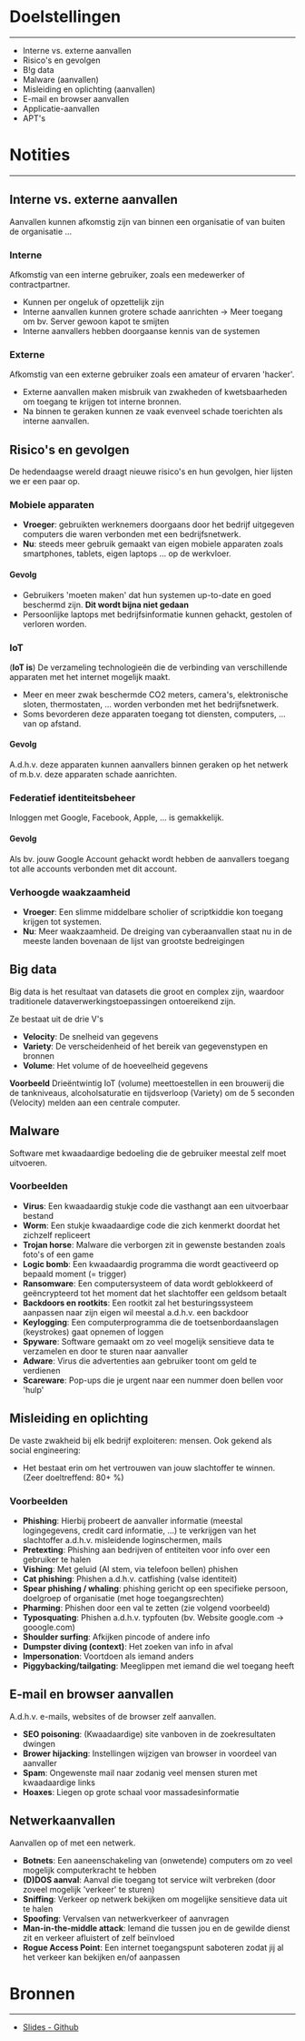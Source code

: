 # Doelstellingen
---
- Interne vs. externe aanvallen
- Risico's en gevolgen
- B!g data
- Malware (aanvallen)
- Misleiding en oplichting (aanvallen)
- E-mail en browser aanvallen
- Applicatie-aanvallen
- APT's

# Notities
--- 
## Interne vs. externe aanvallen
Aanvallen kunnen afkomstig zijn van binnen een organisatie of van buiten de organisatie ...

### Interne
Afkomstig van een interne gebruiker, zoals een medewerker of contractpartner.
- Kunnen per ongeluk of opzettelijk zijn
- Interne aanvallen kunnen grotere schade aanrichten -> Meer toegang om bv. Server gewoon kapot te smijten
- Interne aanvallers hebben doorgaanse kennis van de systemen

### Externe
Afkomstig van een externe gebruiker zoals een amateur of ervaren 'hacker'. 
- Externe aanvallen maken misbruik van zwakheden of kwetsbaarheden om toegang te krijgen tot interne bronnen.
- Na binnen te geraken kunnen ze vaak evenveel schade toerichten als interne aanvallen.

## Risico's en gevolgen
De hedendaagse wereld draagt nieuwe risico's en hun gevolgen, hier lijsten we er een paar op.

### Mobiele apparaten
- **Vroeger**: gebruikten werknemers doorgaans door het bedrijf uitgegeven computers die waren verbonden met een bedrijfsnetwerk.
- **Nu**: steeds meer gebruik gemaakt van eigen mobiele apparaten zoals smartphones, tablets, eigen laptops ... op de werkvloer.

#### Gevolg
- Gebruikers 'moeten maken' dat hun systemen up-to-date en goed beschermd zijn. **Dit wordt bijna niet gedaan** 
- Persoonlijke laptops met bedrijfsinformatie kunnen  gehackt, gestolen of verloren worden.

### IoT
(**IoT is**) De verzameling technologieën die de verbinding van verschillende apparaten met het internet mogelijk maakt.
- Meer en meer zwak beschermde CO2 meters, camera's, elektronische sloten, thermostaten, ... worden verbonden met het bedrijfsnetwerk.
- Soms bevorderen deze apparaten toegang tot diensten, computers, ... van op afstand.

#### Gevolg
A.d.h.v. deze apparaten kunnen aanvallers binnen geraken op het netwerk of m.b.v. deze apparaten schade aanrichten.

### Federatief identiteitsbeheer
Inloggen met Google, Facebook, Apple, ... is gemakkelijk.

#### Gevolg
Als bv. jouw Google Account gehackt wordt hebben de aanvallers toegang tot alle accounts verbonden met dit account.

### Verhoogde waakzaamheid
- **Vroeger**: Een slimme middelbare scholier of scriptkiddie kon toegang krijgen tot systemen.
- **Nu**: Meer waakzaamheid. De dreiging van cyberaanvallen staat nu in de meeste landen bovenaan de lijst van grootste bedreigingen

## Big data
Big data is het resultaat van datasets die groot en complex zijn, waardoor traditionele dataverwerkingstoepassingen ontoereikend zijn.

Ze bestaat uit de drie V's
- **Velocity**: De snelheid van gegevens
- **Variety**: De verscheidenheid of het bereik van gegevenstypen en bronnen
- **Volume**: Het volume of de hoeveelheid gegevens

**Voorbeeld**
Drieëntwintig IoT (volume) meettoestellen in een brouwerij die de tankniveaus, alcoholsaturatie en tijdsverloop (Variety) om de 5 seconden (Velocity) melden aan een centrale computer.

## Malware
Software met kwaadaardige bedoeling die de gebruiker meestal zelf moet uitvoeren.

### Voorbeelden
- **Virus**: Een kwaadaardig stukje code die vasthangt aan een uitvoerbaar bestand
- **Worm**: Een stukje kwaadaardige code die zich kenmerkt doordat het zichzelf repliceert
- **Trojan horse**: Malware die verborgen zit in gewenste bestanden zoals foto's of een game
- **Logic bomb**: Een kwaadaardig programma die wordt geactiveerd op bepaald moment (= trigger)
- **Ransomware**: Een computersysteem of data wordt geblokkeerd of geëncrypteerd tot het moment dat het slachtoffer een geldsom betaalt
- **Backdoors en rootkits**: Een rootkit zal het besturingssysteem aanpassen naar zijn eigen wil meestal a.d.h.v. een backdoor
- **Keylogging**: Een computerprogramma die de toetsenbordaanslagen (keystrokes) gaat opnemen of loggen
- **Spyware**: Software gemaakt om zo veel mogelijk sensitieve data te verzamelen en door te sturen naar aanvaller
- **Adware**: Virus die advertenties aan gebruiker toont om geld te verdienen
- **Scareware**: Pop-ups die je urgent naar een nummer doen bellen voor 'hulp'

## Misleiding en oplichting
De vaste zwakheid bij elk bedrijf exploiteren: mensen. Ook gekend als social engineering:
- Het bestaat erin om het vertrouwen van jouw slachtoffer te winnen. (Zeer doeltreffend: 80+ %)

### Voorbeelden
- **Phishing**: Hierbij probeert de aanvaller informatie (meestal logingegevens, credit card informatie, ...) te verkrijgen van het slachtoffer a.d.h.v. misleidende loginschermen, mails
- **Pretexting**: Phishing aan bedrijven of entiteiten voor info over een gebruiker te halen
- **Vishing**: Met geluid (AI stem, via telefoon bellen) phishen
- **Cat phishing**: Phishen a.d.h.v. catfishing (valse identiteit)
- **Spear phishing / whaling**: phishing gericht op een specifieke persoon, doelgroep of organisatie (met hoge toegangsrechten)
- **Pharming**: Phishen door een val te zetten (zie volgend voorbeeld)
- **Typosquating**: Phishen a.d.h.v. typfouten (bv. Website google.com -> gooogle.com)
- **Shoulder surfing**: Afkijken pincode of andere info
- **Dumpster diving (context)**: Het zoeken van info in afval
- **Impersonation**: Voortdoen als iemand anders
- **Piggybacking/tailgating**: Meeglippen met iemand die wel toegang heeft

## E-mail en browser aanvallen
A.d.h.v. e-mails, websites of de browser zelf aanvallen.
- **SEO poisoning**: (Kwaadaardige) site vanboven in de zoekresultaten dwingen
- **Brower hijacking**: Instellingen wijzigen van browser in voordeel van aanvaller
- **Spam**: Ongewenste mail naar zodanig veel mensen sturen met kwaadaardige links
- **Hoaxes**: Liegen op grote schaal voor massadesinformatie

## Netwerkaanvallen
Aanvallen op of met een netwerk.
- **Botnets**: Een aaneenschakeling van (onwetende) computers om zo veel mogelijk computerkracht te hebben
- **(D)DOS aanval**: Aanval die toegang tot service wilt verbreken (door zoveel mogelijk 'verkeer' te sturen)
- **Sniffing**: Verkeer op netwerk bekijken om mogelijke sensitieve data uit te halen
- **Spoofing**: Vervalsen van netwerkverkeer of aanvragen
- **Man-in-the-middle attack**: Iemand die tussen jou en de gewilde dienst zit en verkeer afluistert of zelf beïnvloed
- **Rogue Access Point**: Een internet toegangspunt saboteren zodat jij al het verkeer kan bekijken en/of aanpassen

# Bronnen
---
- [Slides - Github](https://hogenttin.github.io/cybersecurity-slides/h3.html?showNotes=true#/)